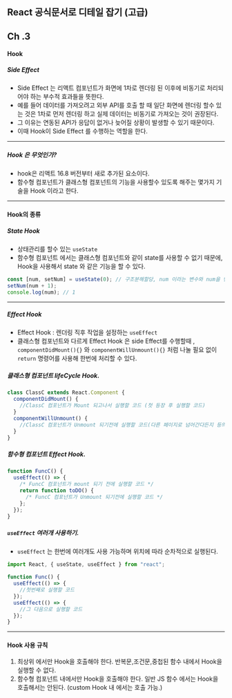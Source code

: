 ## React 공식문서로 디테일 잡기 (고급)

## Ch .3

#### Hook

##### Side Effect

- Side Effect 는 리액트 컴포넌트가 화면에 1차로 렌더링 된 이후에 비동기로 처리되어야 하는 부수적 효과들을 뜻한다.
- 예를 들어 데이터를 가져오려고 외부 API를 호출 할 때 일단 화면에 렌더링 할수 있는 것은 1차로 먼저 렌더링 하고 실제 데이터는 비동기로 가져오는 것이 권장된다.
- 그 이유는 연동된 API가 응답이 없거나 늦어질 상황이 발생할 수 있기 때문이다.
- 이때 Hook이 Side Effect 를 수행하는 역할을 한다.

---

##### Hook 은 무엇인가?

- hook은 리액트 16.8 버전부터 새로 추가된 요소이다.
- 함수형 컴포넌트가 클래스형 컴포넌트의 기능을 사용할수 있도록 해주는 몇가지 기술을 Hook 이라고 한다.

---

#### Hook의 종류

##### State Hook

- 상태관리를 할수 있는 `useState`
- 함수형 컴포넌트 에서는 클래스형 컴포넌트와 같이 state를 사용할 수 없기 때문에, Hook을 사용해서 state 와 같은 기능을 할 수 있다.

```javascript
const [num, setNum] = useState(0); // 구조분해할당, num 이라는 변수와 num을 변경할 수 있는 setNum 이라는 변경함수.
setNum(num + 1);
console.log(num); // 1
```

---

##### Effect Hook

- Effect Hook : 렌더링 직후 작업을 설정하는 `useEffect`
- 클래스형 컴포넌트와 다르게 Effect Hook 은 side Effect를 수행할때 , `componentDidMount(){}` 와 `componentWillUnmount(){}` 처럼 나눌 필요 없이 `return` 명령어를 사용해 한번에 처리할 수 있다.

##### 클래스형 컴포넌트 lifeCycle Hook.

```js
class ClassC extends React.Component {
  componentDidMount() {
    //ClassC 컴포넌트가 Mount 되고나서 실행할 코드 (첫 등장 후 실행할 코드)
  }
  componentWillUnmount() {
    //ClassC 컴포넌트가 Unmount 되기전에 실행할 코드(다른 페이지로 넘어간다든지 등의 사유로 컴포넌트가 사라지기 전 실행할 코드 )
  }
}
```

##### 함수형 컴포넌트 Effect Hook.

```js
function FuncC() {
  useEffect(() => {
    /* FuncC 컴포넌트가 mount 되기 전에 실행할 코드 */
    return function toDO() {
      /* FuncC 컴포넌트가 Unmount 되기전에 실행할 코드 */
    };
  });
}
```

##### `useEffect` 여러개 사용하기.

- `useEffect` 는 한번에 여러개도 사용 가능하며 위치에 따라 순차적으로 실행된다.

```js
import React, { useState, useEffect } from "react";

function Func() {
  useEffect(() => {
    //첫번째로 실행할 코드
  });
  useEffect(() => {
    //그 다음으로 실행할 코드
  });
}
```

---

#### Hook 사용 규칙

1.  최상위 에서만 Hook을 호출해야 한다. 반복문,조건문,중첩된 함수 내에서 Hook을 실행할 수 없다.
2.  함수형 컴포넌트 내에서만 Hook을 호출해야 한다. 일반 JS 함수 에서는 Hook을 호출해서는 안된다. (custom Hook 내 에서는 호출 가능.)
